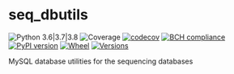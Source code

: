# seq_dbutils
![Python 3.6|3.7|3.8](https://github.com/BDI-pathogens/seq_dbutils/workflows/Python%203.6%7C3.7%7C3.8/badge.svg)
![Coverage](https://github.com/BDI-pathogens/seq_dbutils/workflows/Coverage/badge.svg)
[![codecov](https://codecov.io/gh/BDI-pathogens/seq_dbutils/branch/main/graph/badge.svg?token=189LXC6MG3)](undefined)
[![BCH compliance](https://bettercodehub.com/edge/badge/BDI-pathogens/seq_dbutils?branch=main)](https://bettercodehub.com/)
[![PyPI version](https://badge.fury.io/py/seq-dbutils.svg)](https://badge.fury.io/py/seq-dbutils)
[![Wheel](https://img.shields.io/pypi/wheel/pronto?style=flat-square&maxAge=3600)](https://pypi.org/project/seq-dbutils/#files)
[![Versions](https://img.shields.io/pypi/pyversions/seq-dbutils.svg?style=flat-square&maxAge=3600)](https://pypi.org/project/seq-dbutils/#files)

MySQL database utilities for the sequencing databases
